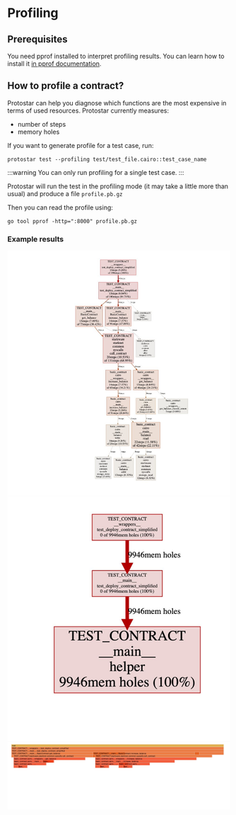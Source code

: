 # Profiling

## Prerequisites

You need pprof installed to interpret profiling results.
You can learn how to install it [in pprof documentation](https://github.com/google/pprof#building-pprof).

## How to profile a contract?

Protostar can help you diagnose which functions are the most expensive in terms of used resources.
Protostar currently measures:
- number of steps
- memory holes

If you want to generate profile for a test case, run:

```shell
protostar test --profiling test/test_file.cairo::test_case_name 
```
:::warning
You can only run profiling for a single test case.
:::

Protostar will run the test in the profiling mode (it may take a little more than usual) and produce a file `profile.pb.gz`

Then you can read the profile using: 
```shell
go tool pprof -http=":8000" profile.pb.gz
```
### Example results

![Profiler](prof1.jpg)
![Profiler](prof2.jpg)
![Profiler](prof3.jpg)
